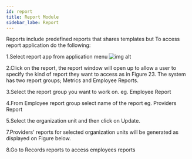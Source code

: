 ```yaml
---
id: report
title: Report Module
sidebar_labe: Report
---
```


Reports include predefined reports that shares templates but
To access report application do the following:

  1.Select report app from application menu
  ![img alt](/img/login.png)

  2.Click on the report, the report window will open up to allow a user to specify the kind of report they want to access as in Figure 23. The system has two report groups; Metrics and Employee Reports.

  3.Select the report group you want to work on. eg. Employee Report

  4.From Employee report group select name of the report eg. Providers Report

  5.Select the organization unit and then click on Update.

  7.Providers' reports for selected organization units will be generated as displayed on Figure below.

  8.Go to Records reports to access employees reports
